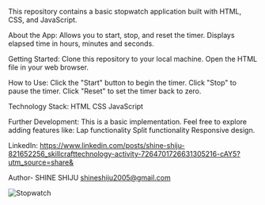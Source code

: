 This repository contains a basic stopwatch application built with HTML, CSS, and JavaScript.

About the App:
Allows you to start, stop, and reset the timer. Displays elapsed time in hours, minutes and seconds. 

Getting Started:
Clone this repository to your local machine. Open the HTML file in your web browser.

How to Use:
Click the "Start" button to begin the timer. 
Click "Stop" to pause the timer. 
Click "Reset" to set the timer back to zero.

Technology Stack:
HTML CSS JavaScript

Further Development:
This is a basic implementation. Feel free to explore adding features like: Lap functionality Split functionality Responsive design. 

LinkedIn: https://www.linkedin.com/posts/shine-shiju-821652256_skillcrafttechnology-activity-7264701726631305216-cAY5?utm_source=share&

Author- SHINE SHIJU 
shineshiju2005@gmail.com 

![Stopwatch ](https://github.com/user-attachments/assets/1bc2d49e-06bd-40e3-9157-e0459ecdf0fe)
